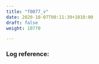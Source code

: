 ```yaml
---
title: "f0077_v"
date: 2020-10-07T00:11:39+1010:00
draft: false
weight: 10770

---
```


### Log reference: <no value>

```
